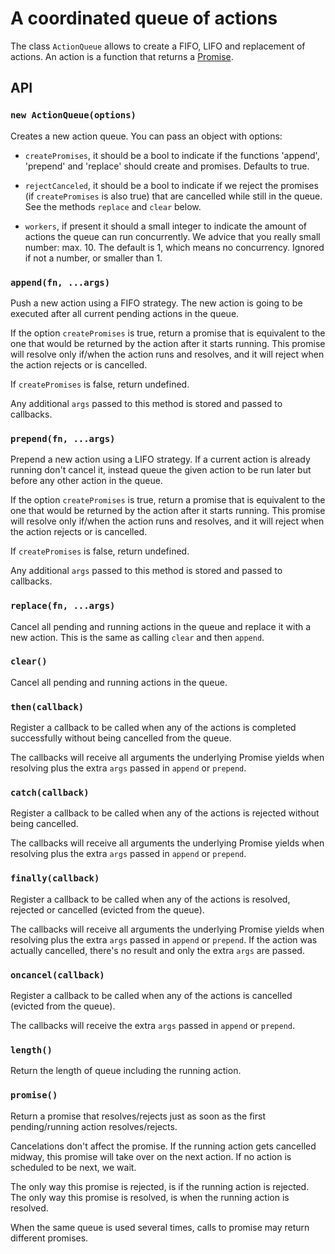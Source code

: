 # A coordinated queue of actions

The class `ActionQueue` allows to create a FIFO, LIFO and replacement of
actions.  An action is a function that returns a
[Promise](https://developer.mozilla.org/en-US/docs/Web/JavaScript/Reference/Global_Objects/Promise).

## API

### `new ActionQueue(options)`

Creates a new action queue.  You can pass an object with options:

- `createPromises`, it should be a bool to indicate if the functions
   'append', 'prepend' and 'replace' should create and promises.
   Defaults to true.

- `rejectCanceled`, it should be a bool to indicate if we reject the promises
  (if `createPromises` is also true) that are cancelled while still in the
  queue.  See the methods `replace` and `clear` below.

- `workers`, if present it should a small integer to indicate the
  amount of actions the queue can run concurrently.  We advice that you
  really small number: max. 10.  The default is 1, which means no
  concurrency.  Ignored if not a number, or smaller than 1.


### `append(fn, ...args)`

Push a new action using a FIFO strategy.  The new action is going to be
executed after all current pending actions in the queue.

If the option `createPromises` is true, return a promise that is
equivalent to the one that would be returned by the action after it
starts running.  This promise will resolve only if/when the action
runs and resolves, and it will reject when the action rejects or is
cancelled.

If `createPromises` is false, return undefined.

Any additional `args` passed to this method is stored and passed to callbacks.

### `prepend(fn, ...args)`

Prepend a new action using a LIFO strategy.  If a current action is already
running don't cancel it, instead queue the given action to be run later but
before any other action in the queue.

If the option `createPromises` is true, return a promise that is
equivalent to the one that would be returned by the action after it
starts running.  This promise will resolve only if/when the action
runs and resolves, and it will reject when the action rejects or is
cancelled.

If `createPromises` is false, return undefined.

Any additional `args` passed to this method is stored and passed to callbacks.

### `replace(fn, ...args)`

Cancel all pending and running actions in the queue and replace it with a new
action.   This is the same as calling `clear` and then `append`.

### `clear()`

Cancel all pending and running actions in the queue.


### `then(callback)`

Register a callback to be called when any of the actions is completed
successfully without being cancelled from the queue.

The callbacks will receive all arguments the underlying Promise yields when
resolving plus the extra `args` passed in `append` or `prepend`.


### `catch(callback)`

Register a callback to be called when any of the actions is rejected without
being cancelled.

The callbacks will receive all arguments the underlying Promise yields when
resolving plus the extra `args` passed in `append` or `prepend`.


### `finally(callback)`

Register a callback to be called when any of the actions is resolved, rejected
or cancelled (evicted from the queue).

The callbacks will receive all arguments the underlying Promise yields when
resolving plus the extra `args` passed in `append` or `prepend`.  If the
action was actually cancelled, there's no result and only the extra `args` are
passed.

### `oncancel(callback)`

Register a callback to be called when any of the actions is cancelled (evicted
from the queue).

The callbacks will receive the extra `args` passed in `append` or `prepend`.


### `length()`

Return the length of queue including the running action.

### `promise()`

Return a promise that resolves/rejects just as soon as the first
pending/running action resolves/rejects.

Cancelations don't affect the promise.  If the running action gets cancelled
midway, this promise will take over on the next action.  If no action is
scheduled to be next, we wait.

The only way this promise is rejected, is if the running action is rejected.
The only way this promise is resolved, is when the running action is resolved.

When the same queue is used several times, calls to promise may return
different promises.

